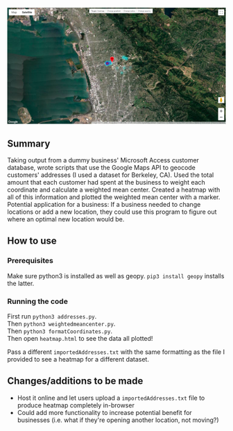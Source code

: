 ![screenshot](screenshot.png)

## Summary

Taking output from a dummy business' Microsoft Access customer database, wrote scripts that use the Google Maps API to geocode customers' addresses (I used a dataset for Berkeley, CA). Used the total amount that each customer had spent at the business to weight each coordinate and calculate a weighted mean center. Created a heatmap with all of this information and plotted the weighted mean center with a marker. Potential application for a business: If a business needed to change locations or add a new location, they could use this program to figure out where an optimal new location would be.

## How to use

### Prerequisites

Make sure python3 is installed as well as geopy. `pip3 install geopy` installs the latter.

### Running the code

First run `python3 addresses.py`.  
Then `python3 weightedmeancenter.py`.  
Then `python3 formatCoordinates.py`.  
Then open `heatmap.html` to see the data all plotted!  

Pass a different `importedAddresses.txt` with the same formatting as the file I provided to see a heatmap for a different dataset.

## Changes/additions to be made

- Host it online and let users upload a `importedAddresses.txt` file to produce heatmap completely in-browser
- Could add more functionality to increase potential benefit for businesses (i.e. what if they're opening another location, not moving?)